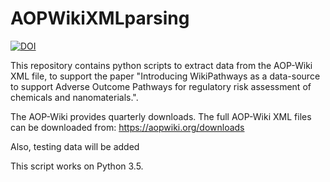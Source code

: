 # AOPWikiXMLparsing
[![DOI](https://zenodo.org/badge/139583189.svg)](https://zenodo.org/badge/latestdoi/139583189)

This repository contains python scripts to extract data from the AOP-Wiki XML file, to support the paper "Introducing WikiPathways as a data-source to support Adverse Outcome Pathways for regulatory risk assessment of chemicals and nanomaterials.".

The AOP-Wiki provides quarterly downloads. The full AOP-Wiki XML files can be downloaded from: https://aopwiki.org/downloads

Also, testing data will be added

This script works on Python 3.5.
